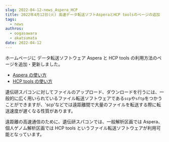 ```yaml
---
slug: 2022-04-12-news_Aspera_HCP
title: 2022年4月12日(火) 高速データ転送ソフトAsperaとHCP toolsのページの追加
tags:
  - news
authros:
  - oogasawara
  - akatsumata
date: 2022-04-12
---
```


ホームページに データ転送ソフトウェア Aspera と HCP tools の利用方法のページを追加・更新しました。

- [Aspera の使い方](/software/aspera)
- [HCP tools の使い方](/software/HCPtools)


遺伝研スパコンに対してファイルのアップロード、ダウンロードを行うには、一般的に広く用いられているファイル転送ソフトウェアである`scp`や`sftp`をつかうことができますが、'scp'などでは遠距離間で大量のファイルを転送する際に転送速度が遅くなる性質があります。

遠距離の高速通信のために、遺伝研スパコンでは、一般解析区画では Aspera、個人ゲノム解析区画では HCP tools というファイル転送ソフトウェアが利用可能となっています。


